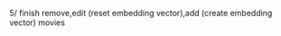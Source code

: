 <!-- Optional -->

5/ finish remove,edit (reset embedding vector),add (create embedding vector) movies
